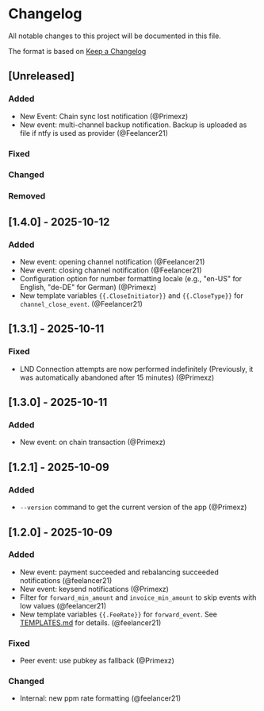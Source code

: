 # Changelog
All notable changes to this project will be documented in this file.

The format is based on [Keep a Changelog](https://keepachangelog.com/en/1.0.0/)

## [Unreleased]
### Added
- New Event: Chain sync lost notification (@Primexz)
- New event: multi-channel backup notification. Backup is uploaded as file if ntfy is used as provider (@Feelancer21)

### Fixed
### Changed
### Removed


## [1.4.0] - 2025-10-12

### Added
- New event: opening channel notification (@Feelancer21)
- New event: closing channel notification (@Feelancer21)
- Configuration option for number formatting locale (e.g., "en-US" for English, "de-DE" for German) (@Primexz)
- New template variables `{{.CloseInitiator}}` and `{{.CloseType}}` for `channel_close_event`. (@Feelancer21)


## [1.3.1] - 2025-10-11

### Fixed
- LND Connection attempts are now performed indefinitely (Previously, it was automatically abandoned after 15 minutes) (@Primexz)


## [1.3.0] - 2025-10-11

### Added
- New event: on chain transaction (@Primexz)


## [1.2.1] - 2025-10-09

### Added
- ``--version`` command to get the current version of the app (@Primexz)


## [1.2.0] - 2025-10-09

### Added
- New event: payment succeeded and rebalancing succeeded notifications (@feelancer21)
- New event: keysend notifications (@Primexz)
- Filter for `forward_min_amount` and `invoice_min_amount` to skip events with
low values (@feelancer21)
- New template variables `{{.FeeRate}}` for `forward_event`. See
[TEMPLATES.md](TEMPLATES.md) for details. (@feelancer21)

### Fixed

- Peer event: use pubkey as fallback (@Primexz)

### Changed

- Internal: new ppm rate formatting (@feelancer21)